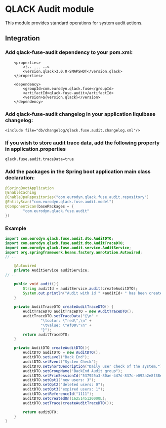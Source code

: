 # QLACK Audit module

This module provides standard operations for system audit actions.

## Integration

### Add qlack-fuse-audit dependency to your pom.xml:
```
    <properties>
        <!-- ... -->
        <version.qlack>3.0.0-SNAPSHOT</version.qlack>
    </properties>

    <dependency>
        <groupId>com.eurodyn.qlack.fuse</groupId>
        <artifactId>qlack-fuse-audit</artifactId>
        <version>${version.qlack}</version>
    </dependency>
```

### Add qlack-fuse-audit changelog in your application liquibase changelog:
```
<include file="db/changelog/qlack.fuse.audit.changelog.xml"/>
```

### If you wish to store audit trace data, add the following property in application.properties
```properties
qlack.fuse.audit.traceData=true
```

### Add the packages in the Spring boot application main class declaration:
```java
@SpringBootApplication
@EnableCaching
@EnableJpaRepositories("com.eurodyn.qlack.fuse.audit.repository")
@EntityScan("com.eurodyn.qlack.fuse.audit.model")
@ComponentScan(basePackages = {
        "com.eurodyn.qlack.fuse.audit"
})
```

### Example
```java
import com.eurodyn.qlack.fuse.audit.dto.AuditDTO;
import com.eurodyn.qlack.fuse.audit.dto.AuditTraceDTO;
import com.eurodyn.qlack.fuse.audit.service.AuditService;
import org.springframework.beans.factory.annotation.Autowired;
// ..

    @Autowired
    private AuditService auditService;
// ..

    public void audit(){
        String auditId = auditService.audit(createAuditDTO);
        System.out.println("Audit with id " +auditId+ " has been created.");
    }
    
    private AuditTraceDTO createAuditTraceDTO() {
        AuditTraceDTO auditTraceDTO = new AuditTraceDTO();
        auditTraceDTO.setTraceData("{\n" +
                "\tcolor: \"red\",\n" +
                "\tvalue: \"#f00\"\n" +
                "}");
        return auditTraceDTO;
    }

    private AuditDTO createAuditDTO(){
        AuditDTO auditDTO = new AuditDTO();
        auditDTO.setLevel("Back End");
        auditDTO.setEvent("System Check");
        auditDTO.setShortDescription("Daily user check of the system.");
        auditDTO.setGroupName("BackEnd Audit group");
        auditDTO.setPrinSessionId("537925a3-80ae-447d-837c-e092a2e8f38e");
        auditDTO.setOpt1("new users: 3");
        auditDTO.setOpt2("deleted users: 0");
        auditDTO.setOpt3("expired users: 1");
        auditDTO.setReferenceId("1111");
        auditDTO.setCreatedOn(1625145120000L);
        auditDTO.setTrace(createAuditTraceDTO());

        return auditDTO;
    }
}
```